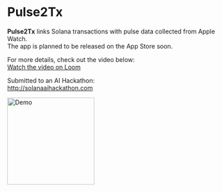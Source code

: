 # Pulse2Tx

**Pulse2Tx** links Solana transactions with pulse data collected from Apple Watch.  
The app is planned to be released on the App Store soon.

For more details, check out the video below:  
[Watch the video on Loom](https://www.loom.com/share/0378bc9074c6490499edf40c2e7a2006?sid=44edef12-7253-46d3-9355-7061c1e63813)

Submitted to an AI Hackathon:  
http://solanaaihackathon.com

<img src="https://github.com/user-attachments/assets/ba4db4fd-2a96-412f-be79-04f0c77341c5" alt="Demo" width="200">
